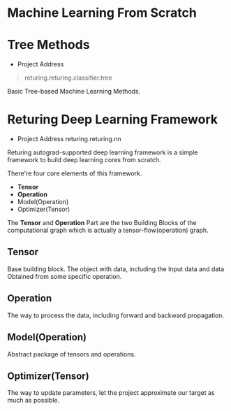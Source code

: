 <h1>Machine Learning From Scratch</h1>

# Tree Methods

+ Project Address

> returing.returing.classifier.tree

Basic Tree-based Machine Learning Methods.

# Returing Deep Learning Framework

+ Project Address
returing.returing.nn

Returing autograd-supported deep learning framework is a simple framework to build deep learning cores from scratch.

There're four core elements of this framework.

+ <b>Tensor</b>
+ <b>Operation</b>
+ Model(Operation)
+ Optimizer(Tensor)

The <b>Tensor</b> and <b>Operation</b> Part are the two Building Blocks of the computational graph which is actually a tensor-flow(operation) graph.

## Tensor
Base building block.
The object with data, including the Input data and data Obtained
from some specific operation.

## Operation
The way to process the data,
including forward and backward propagation.

## Model(Operation)
Abstract package of tensors and operations.

## Optimizer(Tensor)
The way to update parameters, let the project approximate our target
as much as possible.


